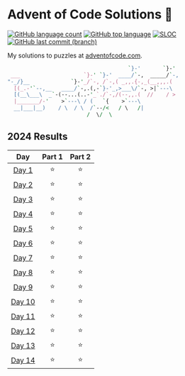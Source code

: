 # Advent of Code Solutions 🎄

<!-- [![Number of solved puzzles](https://img.shields.io/github/directory-file-count/sobition/AOC?extension=txt)](#) -->
<!-- API of my own Vercel deployment: https://adventofcode-badge-vert.vercel.app/api/ -->

[![GitHub language count](https://img.shields.io/github/languages/count/sobition/AOC)](#)
[![GitHub top language](https://img.shields.io/github/languages/top/sobition/AOC)](#)
[![SLOC](https://img.shields.io/tokei/lines/github/sobition/AOC?logo=codefactor&logoColor=lightgrey)](#)
[![GitHub last commit (branch)](https://img.shields.io/github/last-commit/sobition/AOC/master)](#)

My solutions to puzzles at [adventofcode.com](https://adventofcode.com/2024).

```perl
                                      `}-'       `}-'
 ___                    `}-' `}-'  ____/`-,  _____/`-,
"-_/}__             `}-'_/`-, /`-,( _,,.{-,_(__,,,.(
  [(_.-'`--,__   ____/`-,.(,-`}-'_,>___\/`-, >|`---\
  [(__\___\  _`-(--...(..-'_`./`-,/(--,,.(  //    / >
  |_______/-'    >`---\ / (   `{    >`---\
  __|___|__)    / \  / \  /`--/<   / \   /|
                         /  \/  \
```

## 2024 Results

|                      Day                       | Part 1 | Part 2 |
| :--------------------------------------------: | :----: | :----: |
|  [Day 1](https://adventofcode.com/2024/day/1)  |   ⭐   |   ⭐   |
|  [Day 2](https://adventofcode.com/2024/day/2)  |   ⭐   |   ⭐   |
|  [Day 3](https://adventofcode.com/2024/day/3)  |   ⭐   |   ⭐   |
|  [Day 4](https://adventofcode.com/2024/day/4)  |   ⭐   |   ⭐   |
|  [Day 5](https://adventofcode.com/2024/day/5)  |   ⭐   |   ⭐   |
|  [Day 6](https://adventofcode.com/2024/day/6)  |   ⭐   |   ⭐   |
|  [Day 7](https://adventofcode.com/2024/day/7)  |   ⭐   |   ⭐   |
|  [Day 8](https://adventofcode.com/2024/day/8)  |   ⭐   |   ⭐   |
|  [Day 9](https://adventofcode.com/2024/day/9)  |   ⭐   |   ⭐   |
| [Day 10](https://adventofcode.com/2024/day/10) |   ⭐   |   ⭐   |
| [Day 11](https://adventofcode.com/2024/day/11) |   ⭐   |   ⭐   |
| [Day 12](https://adventofcode.com/2024/day/12) |   ⭐   |   ⭐   |
| [Day 13](https://adventofcode.com/2024/day/13) |   ⭐   |   ⭐   |
| [Day 14](https://adventofcode.com/2024/day/14) |   ⭐   |   ⭐   |
